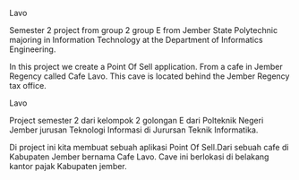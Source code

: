 Lavo

Semester 2 project from group 2 group E from Jember State Polytechnic majoring in Information Technology at the Department of Informatics Engineering.

In this project we create a Point Of Sell application. From a cafe in Jember Regency called Cafe Lavo. This cave is located behind the Jember Regency tax office.


Lavo 

Project semester 2 dari kelompok 2 golongan E dari Polteknik Negeri Jember jurusan Teknologi Informasi di Jurursan Teknik Informatika.

Di project ini kita membuat sebuah aplikasi Point Of Sell.Dari sebuah cafe di Kabupaten Jember bernama Cafe Lavo. Cave ini berlokasi di belakang kantor pajak Kabupaten jember.
